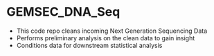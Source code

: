 # GEMSEC_DNA_Seq

* This code repo cleans incoming Next Generation Sequencing Data
* Performs preliminary analysis on the clean data to gain insight
* Conditions data for downstream statistical analysis
